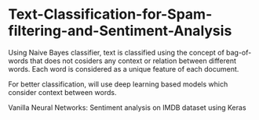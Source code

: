 # Text-Classification-for-Spam-filtering-and-Sentiment-Analysis

Using Naive Bayes classifier, text is classified using the concept of bag-of-words that does not cosiders any context or relation between different words. Each word is considered as a unique feature of each document.

For better classification, will use deep learning based models which consider context between words.

Vanilla Neural Networks: Sentiment analysis on IMDB dataset using Keras
